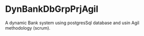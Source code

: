 
# DynBankDbGrpPrjAgil

A dynamic Bank system using postgresSql database and usin Agil methodology (scrum).
